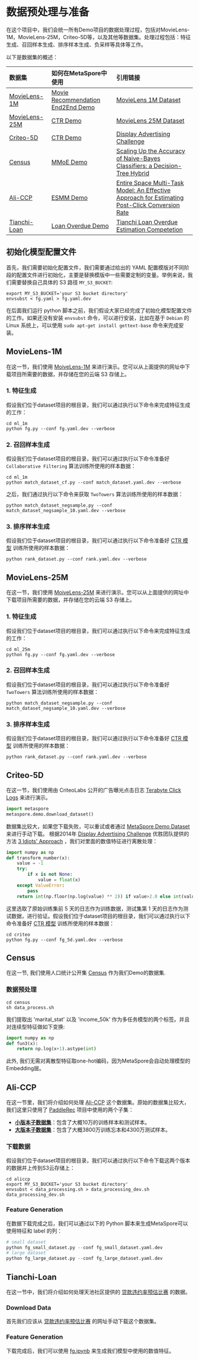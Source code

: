 # 数据预处理与准备
在这个项目中，我们会统一所有Demo项目的数据处理过程，包括对MovieLens-1M，MovieLens-25M，Criteo-5D等，以及其他等数据集。处理过程包括：特征生成、召回样本生成、排序样本生成、负采样等具体等工作。

以下是数据集的概述：

| 数据集                             | 如何在MetaSpore中使用                                    | 引用链接                                                                                                                                   |
|:--------------------------------|:---------------------------------------------------|:---------------------------------------------------------------------------------------------------------------------------------------|
| [MovieLens-1M](#MovieLens-1M)   | [Movie Recommendation End2End Demo](../movielens/) | [MovieLens 1M Dataset](https://grouplens.org/datasets/movielens/1m/)                                                                   |
| [MovieLens-25M](#MovieLens-25M) | [CTR Demo](../ctr/)                                | [MovieLens 25M Dataset](https://grouplens.org/datasets/movielens/1m/)                                                                  |
| [Criteo-5D](#Criteo-5D)         | [CTR Demo](../ctr/)                                | [Display Advertising Challenge](https://www.kaggle.com/c/criteo-display-ad-challenge/)                                                 |
| [Census](#Census)               | [MMoE Demo](../multitask/mmoe/)                    | [Scaling Up the Accuracy of Naive-Bayes Classifiers: a Decision-Tree Hybrid](http://robotics.stanford.edu/~ronnyk/nbtree.pdf)          |
| [Ali-CCP](#Ali-CCP)             | [ESMM Demo](../multitask/esmm/)                    | [Entire Space Multi-Task Model: An Effective Approach for Estimating Post-Click Conversion Rate](https://arxiv.org/pdf/1804.07931.pdf) |
| [Tianchi-Loan](#Tianchi-Loan)             | [Loan Overdue Demo](../riskmodels/loan_overdue/)                    | [Tianchi Loan Overdue Estimation Competetion](https://tianchi.aliyun.com/competition/entrance/531830/information) |

## 初始化模型配置文件
首先，我们需要初始化配置文件，我们需要通过给出的 YAML 配置模版对不同阶段的配置文件进行初始化，主要是替换模版中一些需要定制的变量。举例来说，我们需要替换自己具体的 S3 路径 `MY_S3_BUCKET`:

```shell
export MY_S3_BUCKET='your S3 bucket directory'
envsubst < fg.yaml > fg.yaml.dev 
```

在后面我们运行 python 脚本之前，我们假设大家已经完成了初始化模型配置文件的工作。如果还没有安装 `envsubst` 命令，可以进行安装，比如在基于 `Debian` 的 Linux 系统上，可以使用 `sudo apt-get install gettext-base` 命令来完成安装。

## MovieLens-1M
在这一节，我们使用 [MoiveLens-1M](https://grouplens.org/datasets/movielens/1m/) 来进行演示。您可以从上面提供的网址中下载项目所需要的数据，并存储在您的云端 S3 存储上。

### 1. 特征生成
假设我们位于dataset项目的根目录，我们可以通过执行以下命令来完成特征生成的工作：

 ```shell
 cd ml_1m
 python fg.py --conf fg.yaml.dev --verbose
 ```

### 2. 召回样本生成
假设我们位于dataset项目的根目录，我们可以通过执行以下命令准备好 `Collaborative Filtering` 算法训练所使用的样本数据：

```shell
cd ml_1m
python match_dataset_cf.py --conf match_dataset.yaml.dev --verbose
```

之后，我们通过执行以下命令来获取 `TwoTowers` 算法训练所使用的样本数据：

```shell
python match_dataset_negsample.py --conf match_dataset_negsample_10.yaml.dev --verbose
```

### 3. 排序样本生成
假设我们位于dataset项目的根目录，我们可以通过执行以下命令准备好 [CTR 模型](../ctr/README-CN.md) 训练所使用的样本数据：

```shell
python rank_dataset.py --conf rank.yaml.dev --verbose
```

## MovieLens-25M
在这一节，我们使用 [MoiveLens-25M](https://grouplens.org/datasets/movielens/25m/) 来进行演示。您可以从上面提供的网址中下载项目所需要的数据，并存储在您的云端 S3 存储上。

### 1. 特征生成
假设我们位于dataset项目的根目录，我们可以通过执行以下命令来完成特征生成的工作：

 ```shell
 cd ml_25m
 python fg.py --conf fg.yaml.dev --verbose
 ```

### 2. 召回样本生成
假设我们位于dataset项目的根目录，我们可以通过执行以下命令准备好 `TwoTowers` 算法训练所使用的样本数据：

```shell
python match_dataset_negsample.py --conf match_dataset_negsample_10.yaml.dev --verbose
```

### 3. 排序样本生成
假设我们位于dataset项目的根目录，我们可以通过执行以下命令准备好 [CTR 模型](../ctr/README-CN.md) 训练所使用的样本数据：

```shell
python rank_dataset.py --conf rank.yaml.dev --verbose
```

## Criteo-5D
在这一节，我们使用由 CriteoLabs 公开的广告曝光点击日志 [Terabyte Click Logs](https://labs.criteo.com/2013/12/download-terabyte-click-logs-2/) 来进行演示。

```python
import metaspore
metaspore.demo.download_dataset()
```

数据集比较大，如果您下载失败，可以重试或者通过 [MetaSpore Demo Dataset](https://ks3-cn-beijing.ksyuncs.com/dmetasoul-bucket/demo/criteo/index.html) 来进行手动下载。 根据2014年 [Display Advertising Challenge](https://www.kaggle.com/c/criteo-display-ad-challenge) 优胜团队提供的方法 [3 Idiots' Approach](https://github.com/ycjuan/kaggle-2014-criteo) ，我们对里面的数值特征进行离散处理：

```python
import numpy as np
def transform_number(x):
    value = -1
    try:
        if x is not None:
            value = float(x)
    except ValueError:
        pass
    return int(np.floor(np.log(value) ** 2)) if value>2.0 else int(value)
```

这里选取了原始训练集前 5 天的日志作为训练数据，测试集第 1 天的日志作为测试数据，进行验证。假设我们位于dataset项目的根目录，我们可以通过执行以下命令准备好 [CTR 模型](../ctr/README-CN.md) 训练所使用的样本数据：

```shell
cd criteo
python fg.py --conf fg_5d.yaml.dev --verbose
```

## Census
在这一节, 我们使用人口统计公开集 [Census](https://archive.ics.uci.edu/ml/machine-learning-databases/census-income-mld/census.tar.gz) 作为我们Demo的数据集. 
### 数据预处理
```shell
cd census
sh data_process.sh
```
我们提取出 'marital_stat' 以及 'income_50k' 作为多任务模型的两个标签。并且对连续型特征做如下变换:
```python
import numpy as np
def fun3(x):
    return np.log(x+1).astype(int)
```
此外, 我们无需对离散型特征取one-hot编码，因为MetaSpore会自动处理模型的Embedding层。

## Ali-CCP
在这一节里，我们将介绍如何处理 [Ali-CCP](https://tianchi.aliyun.com/dataset/dataDetail?dataId=408) 这个数据集。原始的数据集比较大，我们这里只使用了 [PaddleRec](https://github.com/PaddlePaddle/PaddleRec) 项目中使用的两个子集：

* **[小版本子数据集](https://github.com/PaddlePaddle/PaddleRec/tree/master/datasets/ali-ccp)**：包含了大概10万的训练样本和测试样本。
* **[大版本子数据集](https://github.com/PaddlePaddle/PaddleRec/tree/master/datasets/ali-cpp_aitm)**：包含了大概3800万训练忘本和4300万测试样本。

### 下载数据
假设我们位于dataset项目的根目录，我们可以通过执行以下命令下载这两个版本的数据并上传到S3云存储上：

```shell
cd aliccp
export MY_S3_BUCKET='your S3 bucket directory'
envsubst < data_processing.sh > data_processing_dev.sh
data_processing_dev.sh
```

### Feature Generation
在数据下载完成之后，我们可以通过以下的 Python 脚本来生成MetaSpore可以使用特征和 label 的列：

```python
# small dataset
python fg_small_dataset.py --conf fg_small_dataset.yaml.dev
# large dataset
python fg_large_dataset.py --conf fg_large_dataset.yaml.dev
```

## Tianchi-Loan
在这一节中，我们将介绍如何处理天池社区提供的 [贷款违约率预估比赛](https://tianchi.aliyun.com/competition/entrance/531830/information) 的数据。

### Download Data
首先我们应该从 [贷款违约率预估比赛](https://tianchi.aliyun.com/competition/entrance/531830/information) 的网址手动下载这个数据集。

### Feature Generation
下载完成后，我们可以使用 [fg.ipynb](./tianchi_loan/fg.ipynb) 来生成我们模型中使用的数值特征。

